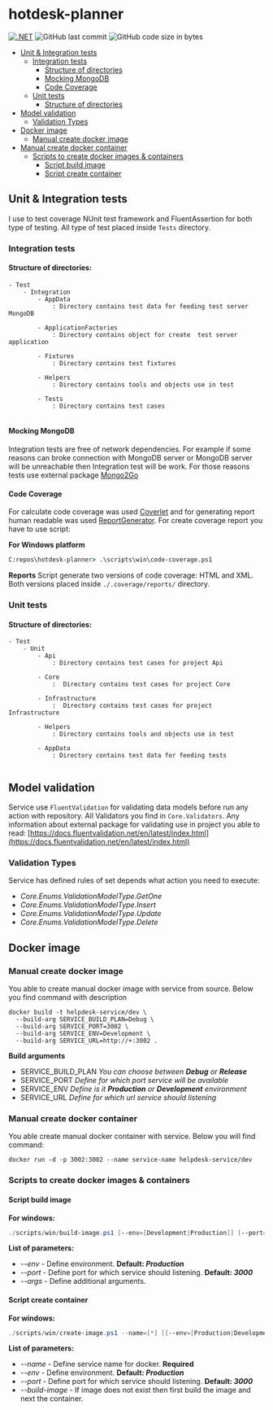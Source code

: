 # hotdesk-planner
[![.NET](https://github.com/salamonrafal/hotdesk-planner/actions/workflows/dotnet.yml/badge.svg)](https://github.com/salamonrafal/hotdesk-planner/actions/workflows/dotnet.yml) ![GitHub last commit](https://img.shields.io/github/last-commit/salamonrafal/hotdesk-planner?label=Last%20commit) ![GitHub code size in bytes](https://img.shields.io/github/languages/code-size/salamonrafal/hotdesk-planner)

* [Unit & Integration tests](#Unit--Integration-tests)
    * [Integration tests](#Integration-tests)
        * [Structure of directories](#Structure-of-directories)
        * [Mocking MongoDB](#Mocking-MongoDB)
        * [Code Coverage](#Code-Coverage)
    * [Unit tests](#Unit-tests)
        * [Structure of directories](#Structure-of-directories)
* [Model validation](#Model-validation)
  * [Validation Types](#Validation-Types)
* [Docker image](#Docker-image)
  * [Manual create docker image](#Manual-create-docker-image)
* [Manual create docker container](#Manual-create-docker-container)
  * [Scripts to create docker images & containers](#Scripts-to-create-docker-images--containers)
    * [Script build image](#Script-build-image)
    * [Script create container](#Script-create-container)

## Unit & Integration tests

I use to test coverage NUnit test framework and FluentAssertion for both type of testing. All type of test placed inside `Tests` directory. 

### Integration tests

#### Structure of directories:

```textmate
- Test
    - Integration
        - AppData 
            : Directory contains test data for feeding test server MongoDB
            
        - ApplicationFactories 
            : Directory contains object for create  test server application
            
        - Fixtures
            : Directory contains test fixtures 
            
        - Helpers
            : Directory contains tools and objects use in test
            
        - Tests
            : Directory contains test cases
            
```

#### Mocking MongoDB 

Integration tests are free  of network dependencies. 
For example if some reasons can broke connection with MongoDB server or MongoDB server will be unreachable then Integration test will be work.
For those reasons tests use external package [Mongo2Go](https://github.com/Mongo2Go/Mongo2Go) 

#### Code Coverage

For calculate code coverage was used [Coverlet](https://github.com/coverlet-coverage/coverlet#coverlet) and for generating report human readable was used [ReportGenerator](https://github.com/danielpalme/ReportGenerator#reportgenerator).
For create coverage report you have to use script:

**For Windows platform**
```cmd
C:repos\hotdesk-planner> .\scripts\win\code-coverage.ps1
```

**Reports**
Script generate two versions of code coverage: HTML and XML. Both versions placed inside `./.coverage/reports/` directory.

### Unit tests

#### Structure of directories:

```textmate
- Test
	- Unit	
        - Api
            : Directory contains test cases for project Api
            
        - Core
            :  Directory contains test cases for project Core
            
        - Infrastructure
            :  Directory contains test cases for project Infrastructure
            
        - Helpers
            : Directory contains tools and objects use in test
            
        - AppData
            : Directory contains test data for feeding tests
            
```

## Model validation

Service use `FluentValidation` for validating data models before run any action with repository.
All Validators you find in `Core.Validators`. Any information about external package for validating use in project you able to read: [https://docs.fluentvalidation.net/en/latest/index.html](https://docs.fluentvalidation.net/en/latest/index.html)

### Validation Types

Service has defined rules of set depends what action you need  to execute:

* _Core.Enums.ValidationModelType.GetOne_
* _Core.Enums.ValidationModelType.Insert_
* _Core.Enums.ValidationModelType.Update_
* _Core.Enums.ValidationModelType.Delete_

## Docker image

### Manual create docker image
You able to create manual docker image with service from source. Below you find command with description

```shell
docker build -t helpdesk-service/dev \
  --build-arg SERVICE_BUILD_PLAN=Debug \
  --build-arg SERVICE_PORT=3002 \
  --build-arg SERVICE_ENV=Development \
  --build-arg SERVICE_URL=http://+:3002 .
```

__Build arguments__
* SERVICE_BUILD_PLAN _You can choose between ___Debug___ or ___Release____
* SERVICE_PORT _Define for which port service will be available_
* SERVICE_ENV _Define is it ___Production___ or ___Development___ environment_
* SERVICE_URL _Define for which url service should listening_

### Manual create docker container
You able create manual docker container with service. Below you will find command:

```shell
docker run -d -p 3002:3002 --name service-name helpdesk-service/dev
```
### Scripts to create docker images & containers
#### Script build image

**For windows:**
```powershell
./scripts/win/build-image.ps1 [--env=[Development|Production]] [--port=[0-9+]] [--args=[*]]
```

**List of parameters:**
* _--env_ - Define environment. **Default: _Production_**
* _--port_ - Define port for which service should listening. **Default: _3000_**
* _--args_  - Define additional arguments.

#### Script create container

**For windows:**
```powershell
./scripts/win/create-image.ps1 --name=[*] [[--env=[Production|Development]] [--port=[0-9+]] [--build-image]]
```

**List of parameters:**
* _--name_ - Define service name for docker. **Required**
* _--env_ - Define environment. **Default: _Production_**
* _--port_ - Define port for which service should listening. **Default: _3000_**
* _--build-image_ - If image does not exist then first build the image and next the container.